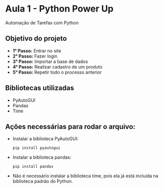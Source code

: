 # Aula 1 - Python Power Up
Automação de Tarefas com Python

## Objetivo do projeto
- **1° Passo:** Entrar no site
- **2° Passo:** Fazer login
- **3° Passo:** Importar a base de dados
- **4° Passo:** Realizar cadastro de um produto
- **5° Passo:** Repetir todo o processo anterior

## Bibliotecas utilizadas
- PyAutoGUI
- Pandas
- Time

## Ações necessárias para rodar o arquivo:
- Instalar a biblioteca PyAutoGUI:
    ```
    pip install pyautogui
    ```
- Instalar a biblioteca pandas:
    ```
    pip install pandas
    ```
- Não é necessário instalar a biblioteca time, pois ela já está incluída na biblioteca padrão do Python.
